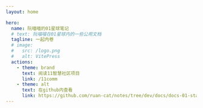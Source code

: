 ```yaml
---
layout: home

hero:
  name: 阮喵喵的01星球笔记
  # text: 阮喵喵在01星球内的一些公用文档
  tagline: 一起内卷
  # image:
  #   src: /logo.png
  #   alt: VitePress
  actions:
    - theme: brand
      text: 阅读11智慧社区项目
      link: /11comm
    - theme: alt
      text: 在github内查看
      link: https://github.com/ruan-cat/notes/tree/dev/docs/docs-01-star
---
```

